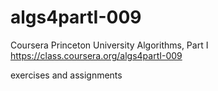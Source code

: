 # algs4partI-009
Coursera
Princeton University
Algorithms, Part I
https://class.coursera.org/algs4partI-009

exercises and assignments
